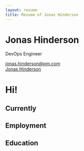 ```yaml
---
layout: resume
title: Resume of Jonas Hinderson
---
```


# Jonas Hinderson

DevOps Engineer

<div id="contact">
  <i class="fa fa-envelope-o"></i> <a href="mailto:jonas.hinderson@pm.com">jonas.hinderson@pm.com</a>
 <br> 
  <i class="fa fa-linkedin"></i> <a href=" www.linkedin.com/in/jonas-hinderson-018">Jonas Hinderson</a>
</div>

# Hi!

## Currently

## Employment

## Education
